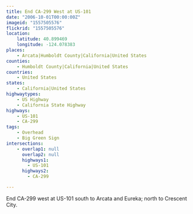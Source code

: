 ```yaml
---
title: End CA-299 West at US-101
date: "2006-10-01T00:00:00Z"
imageid: "1557505576"
flickrid: "1557505576"
location:
    latitude: 40.899469
    longitude: -124.078383
places:
    - Arcata|Humboldt County|California|United States
counties:
    - Humboldt County|California|United States
countries:
    - United States
states:
    - California|United States
highwaytypes:
    - US Highway
    - California State Highway
highways:
    - US-101
    - CA-299
tags:
    - Overhead
    - Big Green Sign
intersections:
    - overlap1: null
      overlap2: null
      highways1:
        - US-101
      highways2:
        - CA-299

---
```

End CA-299 west at US-101 south to Arcata and Eureka; north to Crescent City.